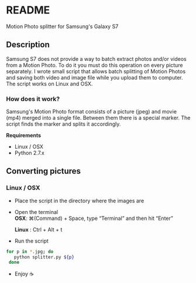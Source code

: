 # README                                                                       
                                                                               
Motion Photo splitter for Samsung's Galaxy S7

## Description

Samsung S7 does not provide a way to batch extract photos and/or videos from a Motion Photo. To do it you must do this operation on every picture separately. I wrote small script that allows batch splitting of Motion Photos and saving both video and image file while you upload them to computer. The script works on Linux and OSX.


### How does it work? 

Samsung's Motion Photo format consists of a picture (jpeg) and movie (mp4) merged into a single file. Between them there is a special marker. The script finds the marker and splits it accordingly.
                                                                            
**Requirements** 

- Linux / OSX 
- Python 2.7.x     

                                                                       
                                                                               
## Converting pictures                                                               
                                                                            
                                                                              
### Linux  / OSX

- Place the script in the directory where the images are
- Open the terminal  
  **OSX**: ⌘(Command) + Space, type “Terminal” and then hit “Enter”

  **Linux** : Ctrl + Alt + t
- Run the script  
                                                                                                                                
 ```bash                                                                        
 for p in *.jpg; do                                                            
    python splitter.py ${p}                                                     
  done                                                                          
 ``` 

- Enjoy :coffee: 
